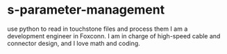 # s-parameter-management
use python to read in touchstone files and process them
I am a development engineer in Foxconn. I am in charge of high-speed cable and connector design, and I love math and coding.
